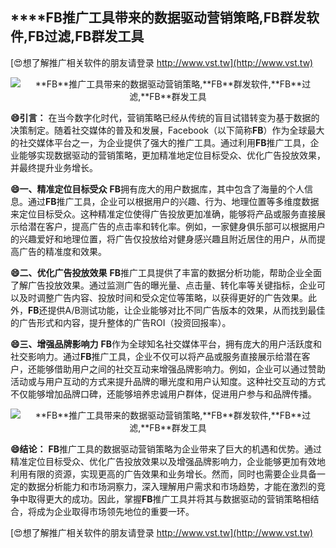 ## ****FB**推广工具带来的数据驱动营销策略,**FB**群发软件,**FB**过滤,**FB**群发工具**

[😍想了解推广相关软件的朋友请登录 http://www.vst.tw](http://www.vst.tw)

 <center><img src="https://vst.tw/MP4/tuiguang/png/0.png" alt="**FB**推广工具带来的数据驱动营销策略,**FB**群发软件,**FB**过滤,**FB**群发工具"></center>

**😄引言：**
在当今数字化时代，营销策略已经从传统的盲目试错转变为基于数据的决策制定。随着社交媒体的普及和发展，Facebook（以下简称**FB**）作为全球最大的社交媒体平台之一，为企业提供了强大的推广工具。通过利用**FB**推广工具，企业能够实现数据驱动的营销策略，更加精准地定位目标受众、优化广告投放效果，并最终提升业务增长。

**😄一、精准定位目标受众**
**FB**拥有庞大的用户数据库，其中包含了海量的个人信息。通过**FB**推广工具，企业可以根据用户的兴趣、行为、地理位置等多维度数据来定位目标受众。这种精准定位使得广告投放更加准确，能够将产品或服务直接展示给潜在客户，提高广告的点击率和转化率。例如，一家健身俱乐部可以根据用户的兴趣爱好和地理位置，将广告仅投放给对健身感兴趣且附近居住的用户，从而提高广告的精准度和效果。

**😄二、优化广告投放效果**
**FB**推广工具提供了丰富的数据分析功能，帮助企业全面了解广告投放效果。通过监测广告的曝光量、点击量、转化率等关键指标，企业可以及时调整广告内容、投放时间和受众定位等策略，以获得更好的广告效果。此外，**FB**还提供A/B测试功能，让企业能够对比不同广告版本的效果，从而找到最佳的广告形式和内容，提升整体的广告ROI（投资回报率）。

**😄三、增强品牌影响力**
**FB**作为全球知名社交媒体平台，拥有庞大的用户活跃度和社交影响力。通过**FB**推广工具，企业不仅可以将产品或服务直接展示给潜在客户，还能够借助用户之间的社交互动来增强品牌影响力。例如，企业可以通过赞助活动或与用户互动的方式来提升品牌的曝光度和用户认知度。这种社交互动的方式不仅能够增加品牌口碑，还能够培养忠诚用户群体，促进用户参与和品牌传播。

 <center><img src="https://vst.tw/MP4/tuiguang/png/5.png" alt="**FB**推广工具带来的数据驱动营销策略,**FB**群发软件,**FB**过滤,**FB**群发工具"></center>

**😄结论：**
**FB**推广工具的数据驱动营销策略为企业带来了巨大的机遇和优势。通过精准定位目标受众、优化广告投放效果以及增强品牌影响力，企业能够更加有效地利用有限的资源，实现更高的广告效果和业务增长。然而，同时也需要企业具备一定的数据分析能力和市场洞察力，深入理解用户需求和市场趋势，才能在激烈的竞争中取得更大的成功。因此，掌握**FB**推广工具并将其与数据驱动的营销策略相结合，将成为企业取得市场领先地位的重要一环。

[😍想了解推广相关软件的朋友请登录 http://www.vst.tw](http://www.vst.tw)



